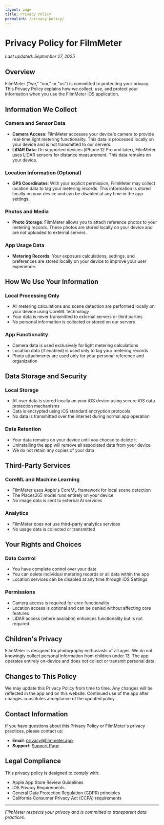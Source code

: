 ```yaml
---
layout: page
title: Privacy Policy
permalink: /privacy-policy/
---
```


# Privacy Policy for FilmMeter

*Last updated: September 27, 2025*

## Overview

FilmMeter ("we," "our," or "us") is committed to protecting your privacy. This Privacy Policy explains how we collect, use, and protect your information when you use the FilmMeter iOS application.

## Information We Collect

### Camera and Sensor Data
- **Camera Access**: FilmMeter accesses your device's camera to provide real-time light metering functionality. This data is processed locally on your device and is not transmitted to our servers.
- **LiDAR Data**: On supported devices (iPhone 12 Pro and later), FilmMeter uses LiDAR sensors for distance measurement. This data remains on your device.

### Location Information (Optional)
- **GPS Coordinates**: With your explicit permission, FilmMeter may collect location data to tag your metering records. This information is stored locally on your device and can be disabled at any time in the app settings.

### Photos and Media
- **Photo Storage**: FilmMeter allows you to attach reference photos to your metering records. These photos are stored locally on your device and are not uploaded to external servers.

### App Usage Data
- **Metering Records**: Your exposure calculations, settings, and preferences are stored locally on your device to improve your user experience.

## How We Use Your Information

### Local Processing Only
- All metering calculations and scene detection are performed locally on your device using CoreML technology
- Your data is never transmitted to external servers or third parties
- No personal information is collected or stored on our servers

### App Functionality
- Camera data is used exclusively for light metering calculations
- Location data (if enabled) is used only to tag your metering records
- Photo attachments are used only for your personal reference and organization

## Data Storage and Security

### Local Storage
- All user data is stored locally on your iOS device using secure iOS data protection mechanisms
- Data is encrypted using iOS standard encryption protocols
- No data is transmitted over the internet during normal app operation

### Data Retention
- Your data remains on your device until you choose to delete it
- Uninstalling the app will remove all associated data from your device
- We do not retain any copies of your data

## Third-Party Services

### CoreML and Machine Learning
- FilmMeter uses Apple's CoreML framework for local scene detection
- The Places365 model runs entirely on your device
- No image data is sent to external AI services

### Analytics
- FilmMeter does not use third-party analytics services
- No usage data is collected or transmitted

## Your Rights and Choices

### Data Control
- You have complete control over your data
- You can delete individual metering records or all data within the app
- Location services can be disabled at any time through iOS Settings

### Permissions
- Camera access is required for core functionality
- Location access is optional and can be denied without affecting core features
- LiDAR access (where available) enhances functionality but is not required

## Children's Privacy

FilmMeter is designed for photography enthusiasts of all ages. We do not knowingly collect personal information from children under 13. The app operates entirely on-device and does not collect or transmit personal data.

## Changes to This Policy

We may update this Privacy Policy from time to time. Any changes will be reflected in the app and on this website. Continued use of the app after changes constitutes acceptance of the updated policy.

## Contact Information

If you have questions about this Privacy Policy or FilmMeter's privacy practices, please contact us:

- **Email**: privacy@filmmeter.app
- **Support**: [Support Page](support.md)

## Legal Compliance

This privacy policy is designed to comply with:
- Apple App Store Review Guidelines
- iOS Privacy Requirements
- General Data Protection Regulation (GDPR) principles
- California Consumer Privacy Act (CCPA) requirements

---

*FilmMeter respects your privacy and is committed to transparent data practices.*